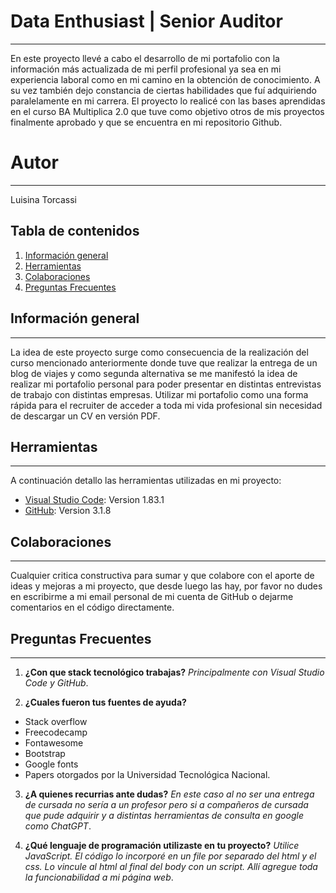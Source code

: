 # Data Enthusiast | Senior Auditor
***
En este proyecto llevé a cabo el desarrollo de mi portafolio con la información más actualizada de mi perfil profesional ya sea en mi experiencia laboral como en mi camino en la obtención de conocimiento. A su vez también dejo constancia de ciertas habilidades que fuí adquiriendo paralelamente en mi carrera. El proyecto lo realicé con las bases aprendidas en el curso BA Multiplica 2.0 que tuve como objetivo otros de mis proyectos finalmente aprobado y que se encuentra en mi repositorio Github.

# Autor
***
Luisina Torcassi 

## Tabla de contenidos
1. [Información general](#información-general)
2. [Herramientas](#herramientas)
3. [Colaboraciones](#colaboraciones)
4. [Preguntas Frecuentes](#preguntas-frecuentes)

## Información general
***
La idea de este proyecto surge como consecuencia de la realización del curso mencionado anteriormente donde tuve que realizar la entrega de un blog de viajes y como segunda alternativa se me manifestó la idea de realizar mi portafolio personal para poder presentar en distintas entrevistas de trabajo con distintas empresas. Utilizar mi portafolio como una forma rápida para el recruiter de acceder a toda mi vida profesional sin necesidad de descargar un CV en versión PDF.

## Herramientas
***
A continuación detallo las herramientas utilizadas en mi proyecto:
* [Visual Studio Code](https://code.visualstudio.com/download): Version 1.83.1 
* [GitHub](https://desktop.github.com/): Version 3.1.8

## Colaboraciones
***
Cualquier critica constructiva para sumar y que colabore con el aporte de ideas y mejoras a mi proyecto, que desde luego las hay, por favor no dudes en escribirme a mi email personal de mi cuenta de GitHub o dejarme comentarios en el código directamente.

## Preguntas Frecuentes
***
1. **¿Con que stack tecnológico trabajas?**
 _Principalmente con Visual Studio Code y GitHub_. 

2. __¿Cuales fueron tus fuentes de ayuda?__ 
* Stack overflow
* Freecodecamp
* Fontawesome
* Bootstrap
* Google fonts
* Papers otorgados por la Universidad Tecnológica Nacional.

3. **¿A quienes recurrias ante dudas?**
*En este caso al no ser una entrega de cursada no sería a un profesor pero si a compañeros de cursada que pude adquirir y a distintas herramientas de consulta en google como ChatGPT*.

4. **¿Qué lenguaje de programación utilizaste en tu proyecto?**
_Utilice JavaScript. El código lo incorporé en un file por separado del html y el css. Lo vincule al html al final del body con un script. Allí agregue toda la funcionabilidad a mi página web_.